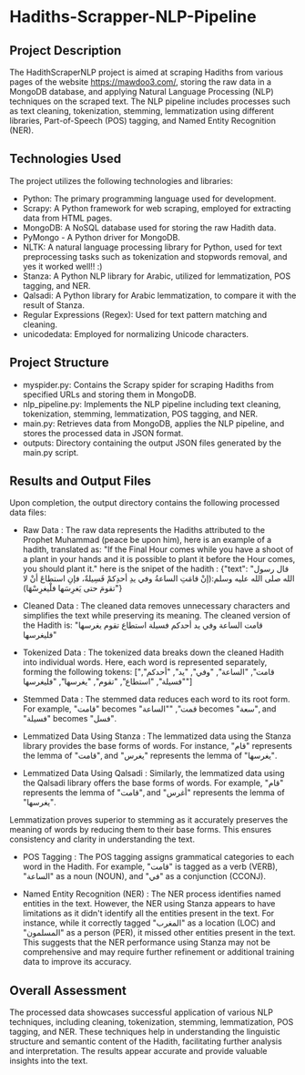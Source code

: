 # Hadiths-Scrapper-NLP-Pipeline

## Project Description

The HadithScraperNLP project is aimed at scraping Hadiths from various pages of the website https://mawdoo3.com/, storing the raw data in a MongoDB database, and applying Natural Language Processing (NLP) techniques on the scraped text. The NLP pipeline includes processes such as text cleaning, tokenization, stemming, lemmatization using different libraries, Part-of-Speech (POS) tagging, and Named Entity Recognition (NER).

## Technologies Used

The project utilizes the following technologies and libraries:

- Python: The primary programming language used for development.
- Scrapy: A Python framework for web scraping, employed for extracting data from HTML pages.
- MongoDB: A NoSQL database used for storing the raw Hadith data.
- PyMongo - A Python driver for MongoDB.
- NLTK: A natural language processing library for Python, used for text preprocessing tasks such as tokenization and stopwords removal, and yes it worked well!! :)
- Stanza: A Python NLP library for Arabic, utilized for lemmatization, POS tagging, and NER.
- Qalsadi: A Python library for Arabic lemmatization, to compare it with the result of Stanza.
- Regular Expressions (Regex): Used for text pattern matching and cleaning.
- unicodedata: Employed for normalizing Unicode characters.

## Project Structure 

- myspider.py: Contains the Scrapy spider for scraping Hadiths from specified URLs and storing them in MongoDB.
- nlp_pipeline.py: Implements the NLP pipeline including text cleaning, tokenization, stemming, lemmatization, POS tagging, and NER.
- main.py: Retrieves data from MongoDB, applies the NLP pipeline, and stores the processed data in JSON format.
- outputs: Directory containing the output JSON files generated by the main.py script.

## Results and Output Files

Upon completion, the output directory contains the following processed data files:

- Raw Data : The raw data represents the Hadiths attributed to the Prophet Muhammad (peace be upon him), here is an example of a hadith, translated as: "If the Final Hour comes while you have a shoot of a plant in your hands and it is possible to plant it before the Hour comes, you should plant it."
here is the snipet of the hadith : {"text": "قال رسول الله صلى الله عليه وسلم:(إنْ قامَتِ الساعةُ وفي يدِ أحدِكمْ فَسِيلةٌ، فإنِ استطاعَ أنْ لا تقومَ حتى يَغرِسَها فلْيغرِسْهَا)"}

- Cleaned Data : The cleaned data removes unnecessary characters and simplifies the text while preserving its meaning.
The cleaned version of the Hadith is: "قامت الساعة وفي يد أحدكم فسيلة استطاع تقوم يغرسها فليغرسها"

- Tokenized Data : The tokenized data breaks down the cleaned Hadith into individual words.
Here, each word is represented separately, forming the following tokens: ["قامت", "الساعة", "وفي", "يد", "أحدكم", "فسيلة", "استطاع", "تقوم", "يغرسها", "فليغرسها"]

- Stemmed Data : The stemmed data reduces each word to its root form. For example, "قامت" becomes "قمت", ""الساعة becomes "سعة", and "فسيلة" becomes "فسل".

- Lemmatized Data Using Stanza : The lemmatized data using the Stanza library provides the base forms of words. For instance, "قام" represents the lemma of "قامت", and "يغرس" represents the lemma of "يغرسها".

- Lemmatized Data Using Qalsadi : Similarly, the lemmatized data using the Qalsadi library offers the base forms of words. For example, "قام" represents the lemma of "قامت", and "أغرس" represents the lemma of "يغرسها".

Lemmatization proves superior to stemming as it accurately preserves the meaning of words by reducing them to their base forms. This ensures consistency and clarity in understanding the text.

- POS Tagging : The POS tagging assigns grammatical categories to each word in the Hadith. For example, "قامت" is tagged as a verb (VERB), "الساعة" as a noun (NOUN), and "في" as a conjunction (CCONJ).

- Named Entity Recognition (NER) : The NER process identifies named entities in the text. However, the NER using Stanza appears to have limitations as it didn't identify all the entities present in the text. For instance, while it correctly tagged "المغرب" as a location (LOC) and "المسلمون" as a person (PER), it missed other entities present in the text. This suggests that the NER performance using Stanza may not be comprehensive and may require further refinement or additional training data to improve its accuracy.

## Overall Assessment

The processed data showcases successful application of various NLP techniques, including cleaning, tokenization, stemming, lemmatization, POS tagging, and NER. These techniques help in understanding the linguistic structure and semantic content of the Hadith, facilitating further analysis and interpretation. The results appear accurate and provide valuable insights into the text.




